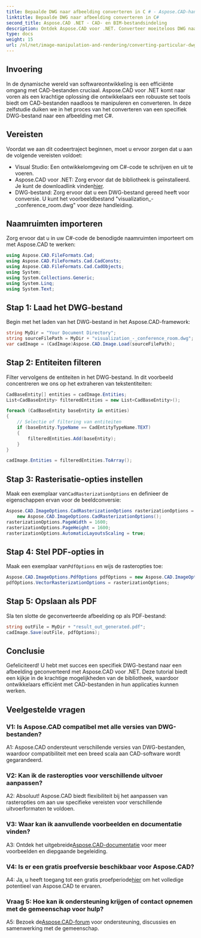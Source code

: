 ```yaml
---
title: Bepaalde DWG naar afbeelding converteren in C # - Aspose.CAD-handleiding
linktitle: Bepaalde DWG naar afbeelding converteren in C#
second_title: Aspose.CAD .NET - CAD- en BIM-bestandsindeling
description: Ontdek Aspose.CAD voor .NET. Converteer moeiteloos DWG naar afbeelding in C#. Uitgebreide handleiding met codevoorbeelden.
type: docs
weight: 15
url: /nl/net/image-manipulation-and-rendering/converting-particular-dwg-to-image/
---
```

## Invoering

In de dynamische wereld van softwareontwikkeling is een efficiënte omgang met CAD-bestanden cruciaal. Aspose.CAD voor .NET komt naar voren als een krachtige oplossing die ontwikkelaars een robuuste set tools biedt om CAD-bestanden naadloos te manipuleren en converteren. In deze zelfstudie duiken we in het proces van het converteren van een specifiek DWG-bestand naar een afbeelding met C#.

## Vereisten

Voordat we aan dit codeertraject beginnen, moet u ervoor zorgen dat u aan de volgende vereisten voldoet:

- Visual Studio: Een ontwikkelomgeving om C#-code te schrijven en uit te voeren.
-  Aspose.CAD voor .NET: Zorg ervoor dat de bibliotheek is geïnstalleerd. Je kunt de downloadlink vinden[hier](https://releases.aspose.com/cad/net/).
- DWG-bestand: Zorg ervoor dat u een DWG-bestand gereed heeft voor conversie. U kunt het voorbeeldbestand "visualization_-_conference_room.dwg" voor deze handleiding.

## Naamruimten importeren

Zorg ervoor dat u in uw C#-code de benodigde naamruimten importeert om met Aspose.CAD te werken:

```csharp
using Aspose.CAD.FileFormats.Cad;
using Aspose.CAD.FileFormats.Cad.CadConsts;
using Aspose.CAD.FileFormats.Cad.CadObjects;
using System;
using System.Collections.Generic;
using System.Linq;
using System.Text;
```

## Stap 1: Laad het DWG-bestand

Begin met het laden van het DWG-bestand in het Aspose.CAD-framework:

```csharp
string MyDir = "Your Document Directory";
string sourceFilePath = MyDir + "visualization_-_conference_room.dwg";
var cadImage = (CadImage)Aspose.CAD.Image.Load(sourceFilePath);
```

## Stap 2: Entiteiten filteren

Filter vervolgens de entiteiten in het DWG-bestand. In dit voorbeeld concentreren we ons op het extraheren van tekstentiteiten:

```csharp
CadBaseEntity[] entities = cadImage.Entities;
List<CadBaseEntity> filteredEntities = new List<CadBaseEntity>();

foreach (CadBaseEntity baseEntity in entities)
{
    // Selectie of filtering van entiteiten
    if (baseEntity.TypeName == CadEntityTypeName.TEXT)
    {
        filteredEntities.Add(baseEntity);
    }
}

cadImage.Entities = filteredEntities.ToArray();
```

## Stap 3: Rasterisatie-opties instellen

 Maak een exemplaar van`CadRasterizationOptions` en definieer de eigenschappen ervan voor de beeldconversie:

```csharp
Aspose.CAD.ImageOptions.CadRasterizationOptions rasterizationOptions =
    new Aspose.CAD.ImageOptions.CadRasterizationOptions();
rasterizationOptions.PageWidth = 1600;
rasterizationOptions.PageHeight = 1600;
rasterizationOptions.AutomaticLayoutsScaling = true;
```

## Stap 4: Stel PDF-opties in

 Maak een exemplaar van`PdfOptions` en wijs de rasteropties toe:

```csharp
Aspose.CAD.ImageOptions.PdfOptions pdfOptions = new Aspose.CAD.ImageOptions.PdfOptions();
pdfOptions.VectorRasterizationOptions = rasterizationOptions;
```

## Stap 5: Opslaan als PDF

Sla ten slotte de geconverteerde afbeelding op als PDF-bestand:

```csharp
string outFile = MyDir + "result_out_generated.pdf";
cadImage.Save(outFile, pdfOptions);
```

## Conclusie

Gefeliciteerd! U hebt met succes een specifiek DWG-bestand naar een afbeelding geconverteerd met Aspose.CAD voor .NET. Deze tutorial biedt een kijkje in de krachtige mogelijkheden van de bibliotheek, waardoor ontwikkelaars efficiënt met CAD-bestanden in hun applicaties kunnen werken.

## Veelgestelde vragen

### V1: Is Aspose.CAD compatibel met alle versies van DWG-bestanden?

A1: Aspose.CAD ondersteunt verschillende versies van DWG-bestanden, waardoor compatibiliteit met een breed scala aan CAD-software wordt gegarandeerd.

### V2: Kan ik de rasteropties voor verschillende uitvoer aanpassen?

A2: Absoluut! Aspose.CAD biedt flexibiliteit bij het aanpassen van rasteropties om aan uw specifieke vereisten voor verschillende uitvoerformaten te voldoen.

### V3: Waar kan ik aanvullende voorbeelden en documentatie vinden?

 A3: Ontdek het uitgebreide[Aspose.CAD-documentatie](https://reference.aspose.com/cad/net/) voor meer voorbeelden en diepgaande begeleiding.

### V4: Is er een gratis proefversie beschikbaar voor Aspose.CAD?

 A4: Ja, u heeft toegang tot een gratis proefperiode[hier](https://releases.aspose.com/) om het volledige potentieel van Aspose.CAD te ervaren.

### Vraag 5: Hoe kan ik ondersteuning krijgen of contact opnemen met de gemeenschap voor hulp?

A5: Bezoek de[Aspose.CAD-forum](https://forum.aspose.com/c/cad/19) voor ondersteuning, discussies en samenwerking met de gemeenschap.